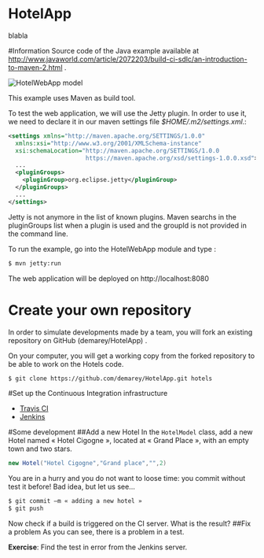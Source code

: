 HotelApp
========

blabla

#Information
Source code of the Java example available at http://www.javaworld.com/article/2072203/build-ci-sdlc/an-introduction-to-maven-2.html .

![HotelWebApp model](http://images.techhive.com/images/idge/imported/article/jvw/2005/12/jw-1205-maven3-100156415-orig.gif)

This example uses Maven as build tool.

To test the web application, we will use the Jetty plugin. In order to use it, we need to declare it in our maven settings file *$HOME/.m2/settings.xml*.: 
```xml
<settings xmlns="http://maven.apache.org/SETTINGS/1.0.0"
  xmlns:xsi="http://www.w3.org/2001/XMLSchema-instance"
  xsi:schemaLocation="http://maven.apache.org/SETTINGS/1.0.0
                      https://maven.apache.org/xsd/settings-1.0.0.xsd">
  ...
  <pluginGroups>
    <pluginGroup>org.eclipse.jetty</pluginGroup>
  </pluginGroups>
  ...
</settings>
```
Jetty is not anymore in the list of known plugins. Maven searchs in the pluginGroups list when a plugin is used and the groupId is not provided in the command line.

To run the example, go into the HotelWebApp module and type :
```bash
$ mvn jetty:run
```
The web application will be deployed on http://localhost:8080

#	Create your own repository 
In order to simulate developments made by a team, you will fork an existing repository on GitHub (demarey/HotelApp) .

On your computer, you will get a working copy from the forked repository to be able to work on the Hotels code.
```bash
$ git clone https://github.com/demarey/HotelApp.git hotels
```

#Set up the Continuous Integration infrastructure
* [Travis CI](./travis-ci.md)
* [Jenkins](./jenkins.md)

#Some development
##Add a new Hotel
In the `HotelModel` class, add a new Hotel  named « Hotel Cigogne », located at « Grand Place », with an empty town and two stars.
```java
new Hotel("Hotel Cigogne","Grand place","",2)
```
You are in a hurry and you do not want to loose time: you commit without test it before! Bad idea, but let us see...
```bash
$ git commit –m « adding a new hotel » 
$ git push
```
Now check if a build is triggered on the CI server. What is the result?
##Fix a problem
As you can see, there is a problem in a test.

**Exercise**: Find the test in error from the Jenkins server. 
